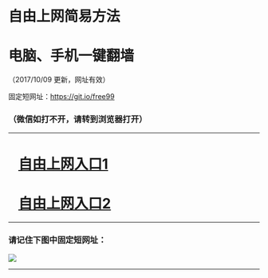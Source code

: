 ﻿# 自由上网简易方法

# 电脑、手机一键翻墙

（2017/10/09 更新，网址有效）

固定短网址：https://git.io/free99

### （微信如打不开，请转到浏览器打开）


***





# &nbsp;&nbsp; <a href="http://ft105494638.fwq-tz-1001.info/fwqtz01.html?t=10090013855 " target="_blank">自由上网入口1</a>
# &nbsp;&nbsp; <a href="http://ft2442911228.fwq-tz-1002.info/fwqtz02.html?t=100900131053 " target="_blank">自由上网入口2</a>
***

### 请记住下图中固定短网址：

<img src="https://s3-us-west-2.amazonaws.com/fwq-1001/yjfq-20170905okok.png" /> 


***

